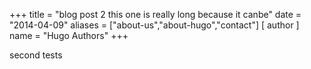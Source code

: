 +++
title = "blog post 2 this one is really long because it canbe"
date = "2014-04-09"
aliases = ["about-us","about-hugo","contact"]
[ author ]
  name = "Hugo Authors"
+++

second tests
